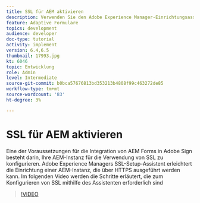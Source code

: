 ```yaml
---
title: SSL für AEM aktivieren
description: Verwenden Sie den Adobe Experience Manager-Einrichtungsassistenten, um eine AEM Instanz einzurichten, die über HTTPS ausgeführt wird.
feature: Adaptive Formulare
topics: development
audience: developer
doc-type: tutorial
activity: implement
version: 6.4,6.5
thumbnail: 17993.jpg
kt: 6046
topic: Entwicklung
role: Admin
level: Intermediate
source-git-commit: b0bca57676813bd353213b4808f99c463272de85
workflow-type: tm+mt
source-wordcount: '83'
ht-degree: 3%

---
```



# SSL für AEM aktivieren

Eine der Voraussetzungen für die Integration von AEM Forms in Adobe Sign besteht darin, Ihre AEM-Instanz für die Verwendung von SSL zu konfigurieren. Adobe Experience Managers SSL-Setup-Assistent erleichtert die Einrichtung einer AEM-Instanz, die über HTTPS ausgeführt werden kann.
Im folgenden Video werden die Schritte erläutert, die zum Konfigurieren von SSL mithilfe des Assistenten erforderlich sind

>[!VIDEO](https://video.tv.adobe.com/v/17993/?quality=9&learn=on)